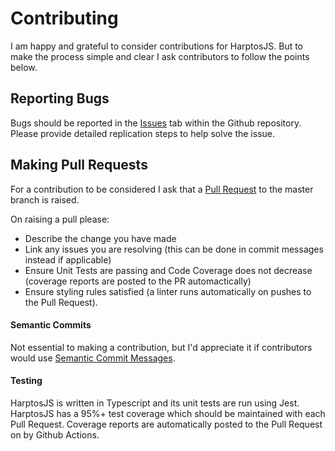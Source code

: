 # Contributing

I am happy and grateful to consider contributions for HarptosJS. But to make the process simple and clear I ask contributors to follow the points below.

## Reporting Bugs
Bugs should be reported in the [Issues](https://github.com/jmosul/harptos-js/issues) tab within the Github repository.  Please provide detailed replication steps to help solve the issue.

## Making Pull Requests
For a contribution to be considered I ask that a [Pull Request](https://github.com/jmosul/harptos-js/pulls) to the master branch is raised.

On raising a pull please:
 * Describe the change you have made
 * Link any issues you are resolving (this can be done in commit messages instead if applicable)
 * Ensure Unit Tests are passing and Code Coverage does not decrease (coverage reports are posted to the PR automactically)
 * Ensure styling rules satisfied (a linter runs automatically on pushes to the Pull Request).

#### Semantic Commits
Not essential to making a contribution, but I'd appreciate it if contributors would use [Semantic Commit Messages](https://seesparkbox.com/foundry/semantic_commit_messages).

#### Testing
HarptosJS is written in Typescript and its unit tests are run using Jest. HarptosJS has a 95%+ test coverage which should be maintained with each Pull Request.  Coverage reports are automatically posted to the Pull Request on by Github Actions.
